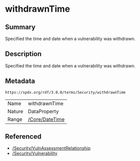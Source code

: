 <!-- Automatically generated by spec-parser v2.1.0 on 2024-06-17T15:44:58.460830+00:00 -->
<!-- SPDX-License-Identifier: Community-Spec-1.0 -->

# withdrawnTime

## Summary

Specified the time and date when a vulnerability was withdrawn.


## Description

Specified the time and date when a vulnerability was withdrawn.


## Metadata

`https://spdx.org/rdf/3.0.0/terms/Security/withdrawnTime`


| | |
|---|---|
| Name | withdrawnTime |
| Nature | DataProperty |
| Range | [/Core/DateTime](../../Core/Datatypes/DateTime.md) |




## Referenced

- [/Security/VulnAssessmentRelationship](../../Security/Classes/VulnAssessmentRelationship.md)
- [/Security/Vulnerability](../../Security/Classes/Vulnerability.md)

